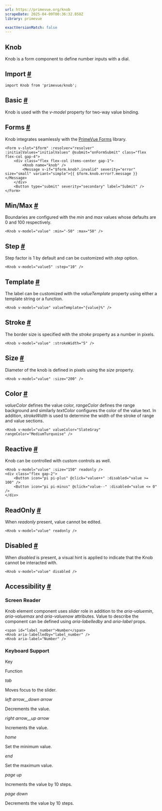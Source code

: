 ```yaml
---
url: https://primevue.org/knob
scrapeDate: 2025-04-09T00:36:32.858Z
library: primevue

exactVersionMatch: false
---
```


## Knob

Knob is a form component to define number inputs with a dial.

## Import [#](_knob_.md#import)
```
import Knob from 'primevue/knob';
```
## Basic [#](_knob_.md#basic)

Knob is used with the _v-model_ property for two-way value binding.

## Forms [#](_knob_.md#forms)

Knob integrates seamlessly with the [PrimeVue Forms](_forms.md) library.
```
<Form v-slot="$form" :resolver="resolver" :initialValues="initialValues" @submit="onFormSubmit" class="flex flex-col gap-4">
    <div class="flex flex-col items-center gap-1">
        <Knob name="knob" />
        <Message v-if="$form.knob?.invalid" severity="error" size="small" variant="simple">{{ $form.knob.error?.message }}</Message>
    </div>
    <Button type="submit" severity="secondary" label="Submit" />
</Form>
```
## Min/Max [#](_knob_.md#minmax)

Boundaries are configured with the _min_ and _max_ values whose defaults are 0 and 100 respectively.
```
<Knob v-model="value" :min="-50" :max="50" />
```
## Step [#](_knob_.md#step)

Step factor is 1 by default and can be customized with _step_ option.
```
<Knob v-model="value5" :step="10" />
```
## Template [#](_knob_.md#template)

The label can be customized with the _valueTemplate_ property using either a template string or a function.
```
<Knob v-model="value" valueTemplate="{value}%" />
```
## Stroke [#](_knob_.md#stroke)

The border size is specified with the _stroke_ property as a number in pixels.
```
<Knob v-model="value" :strokeWidth="5" />
```
## Size [#](_knob_.md#size)

Diameter of the knob is defined in pixels using the _size_ property.
```
<Knob v-model="value" :size="200" />
```
## Color [#](_knob_.md#color)

_valueColor_ defines the value color, _rangeColor_ defines the range background and similarly _textColor_ configures the color of the value text. In addition, _strokeWidth_ is used to determine the width of the stroke of range and value sections.
```
<Knob v-model="value" valueColor="SlateGray" rangeColor="MediumTurquoise" />
```
## Reactive [#](_knob_.md#reactive)

Knob can be controlled with custom controls as well.
```
<Knob v-model="value" :size="150" readonly />
<div class="flex gap-2">
    <Button icon="pi pi-plus" @click="value++" :disabled="value >= 100" />
    <Button icon="pi pi-minus" @click="value--" :disabled="value <= 0" />
</div>
```
## ReadOnly [#](_knob_.md#readonly)

When _readonly_ present, value cannot be edited.
```
<Knob v-model="value" readonly />
```
## Disabled [#](_knob_.md#disabled)

When _disabled_ is present, a visual hint is applied to indicate that the Knob cannot be interacted with.
```
<Knob v-model="value" disabled />
```
## Accessibility [#](_knob_.md#accessibility)

### Screen Reader

Knob element component uses _slider_ role in addition to the _aria-valuemin_, _aria-valuemax_ and _aria-valuenow_ attributes. Value to describe the component can be defined using _aria-labelledby_ and _aria-label_ props.
```
<span id="label_number">Number</span>
<Knob aria-labelledby="label_number" />
<Knob aria-label="Number" />
```
### Keyboard Support

Key

Function

_tab_

Moves focus to the slider.

_left arrow__down arrow_

Decrements the value.

_right arrow__up arrow_

Increments the value.

_home_

Set the minimum value.

_end_

Set the maximum value.

_page up_

Increments the value by 10 steps.

_page down_

Decrements the value by 10 steps.